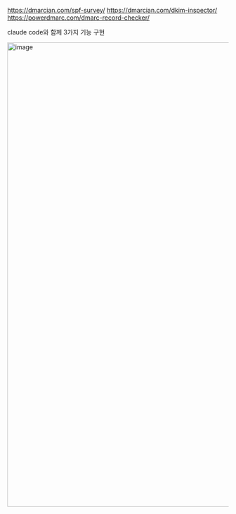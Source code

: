 https://dmarcian.com/spf-survey/
https://dmarcian.com/dkim-inspector/
https://powerdmarc.com/dmarc-record-checker/

claude code와 함께 3가지 기능 구현

<img width="779" height="1055" alt="image" src="https://github.com/user-attachments/assets/81bc9cba-5f0b-4d84-8877-0c9cec0c3f6e" />
